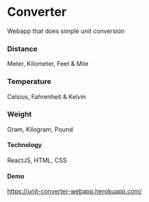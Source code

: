 # Converter

Webapp that does simple unit conversion

### Distance

Meter, Kilometer, Feet & Mile

### Temperature

Celsius, Fahrenheit & Kelvin

### Weight

Gram, Kilogram, Pound

#### Technology

ReactJS, HTML, CSS

#### Demo

https://unit-converter-webapp.herokuapp.com/
